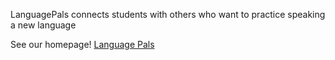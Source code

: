LanguagePals connects students with others who want to practice speaking a new language

See our homepage! [Language Pals](https://languagepals.github.io/)
